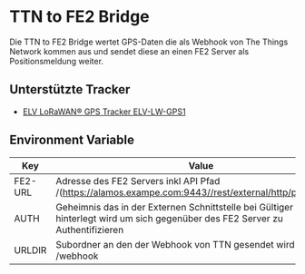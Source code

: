 # TTN to FE2 Bridge

Die TTN to FE2 Bridge wertet GPS-Daten die als Webhook von The Things Network kommen aus und sendet diese an einen FE2 Server als Positionsmeldung weiter.

## Unterstützte Tracker
- [ELV LoRaWAN® GPS Tracker ELV-LW-GPS1](https://de.elv.com/elv-bausatz-lorawan-gps-tracker-elv-lw-gps1-157519)

## Environment Variable
|Key|Value|
|---|-----|
|FE2-URL|Adresse des FE2 Servers inkl API Pfad /(https://alamos.exampe.com:9443//rest/external/http/position/v2/)|
|AUTH|Geheimnis das in der Externen Schnittstelle bei Gültiger Absender hinterlegt wird um sich gegenüber des FE2 Server zu Authentifizieren|
|URLDIR|Subordner an den der Webhook von TTN gesendet wird z.B. /webhook|
